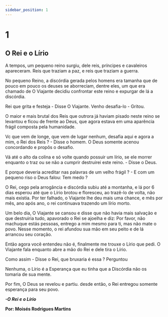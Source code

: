```yaml
---
sidebar_position: 1
---
```


# 1

## O Rei e o Lírio

A tempos, um pequeno reino surgiu, dele reis, príncipes e cavaleiros apareceram. Reis que traziam a paz, e reis que traziam a guerra.

No pequeno Reino, a discórdia gerada pelos homens era tamanha que de pouco em pouco os deuses se aborreciam, dentre eles, um que era chamado de O Viajante decidiu confrontar este reino e expurgar de lá a discórdia.

Rei que grita e festeja - Disse O Viajante. Venho desafia-lo - Gritou.

O maior e mais brutal dos Reis que outrora já haviam pisado neste reino se levantou e ficou de frente ao Deus, que agora estava em uma aparência frágil composta pela humanidade.

Vc que vem de longe, que vem de lugar nenhum, desafia aqui e agora a mim, o Rei dos Reis ? - Disse o homem. O Deus somente acenou concordando e propôs o desafio.

Vá até o alto da colina e só volte quando possuir um lírio, se ele morrer enquanto o traz ou se não a cumprir destruirei este reino. - Disse o Deus.

E porque deveria acreditar nas palavras de um velho frágil ? - E com um pequeno riso o Deus falou: Tem medo ?

O Rei, cego pela arrogância e discórdia subiu até a montanha, e lá por 6 dias esperou até que o Lírio brotou e floresceu, ao trazê-lo de volta, não mais existia. Por ter falhado, o Viajante lhe deu mais uma chance, e mês por mês, ano após ano, o rei continuava trazendo um lírio morto.

Um belo dia, O Viajante se cansou e disse que não havia mais salvação e que destruiria tudo, apavorado o Rei se ajoelha e diz: Por favor, não machuque estás pessoas, entrego a mim mesmo para ti, mas não mate o povo. Nesse momento, o rei afundou sua mão em seu peito e de lá arrancou seu coração.

Então agora você entendeu não é, finalmente me trouxe o Lírio que pedi. O Viajante fala enquanto abre a mão do Rei e dele tira o Lírio.

Como assim - Disse o Rei, que bruxaria é essa ? Perguntou

Nenhuma, o Lírio é a Esperança que eu tinha que a Discórdia não os tomaria de sua mente.

Por fim, O Deus se revelou e partiu. desde então, o Rei entregou somente esperança para seu povo.

**_-O Rei e o Lírio_**

**Por: Moisés Rodrigues Martins**